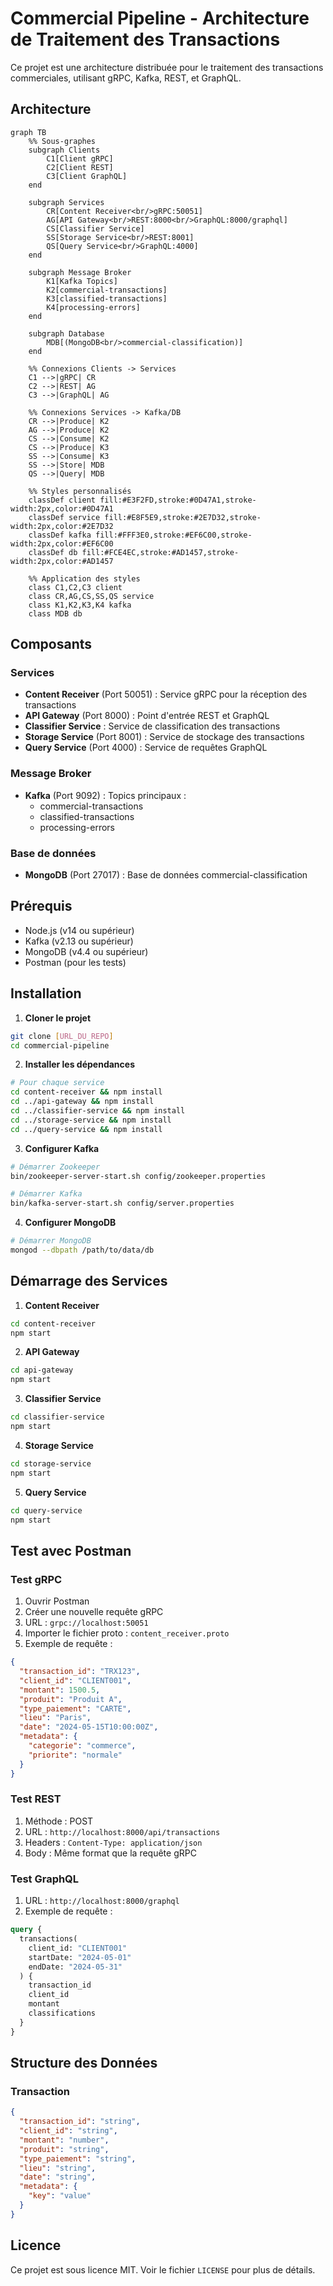 # Commercial Pipeline - Architecture de Traitement des Transactions

Ce projet est une architecture distribuée pour le traitement des transactions commerciales, utilisant gRPC, Kafka, REST, et GraphQL.

## Architecture

```mermaid
graph TB
    %% Sous-graphes
    subgraph Clients
        C1[Client gRPC]
        C2[Client REST]
        C3[Client GraphQL]
    end

    subgraph Services
        CR[Content Receiver<br/>gRPC:50051]
        AG[API Gateway<br/>REST:8000<br/>GraphQL:8000/graphql]
        CS[Classifier Service]
        SS[Storage Service<br/>REST:8001]
        QS[Query Service<br/>GraphQL:4000]
    end

    subgraph Message Broker
        K1[Kafka Topics]
        K2[commercial-transactions]
        K3[classified-transactions]
        K4[processing-errors]
    end

    subgraph Database
        MDB[(MongoDB<br/>commercial-classification)]
    end

    %% Connexions Clients -> Services
    C1 -->|gRPC| CR
    C2 -->|REST| AG
    C3 -->|GraphQL| AG

    %% Connexions Services -> Kafka/DB
    CR -->|Produce| K2
    AG -->|Produce| K2
    CS -->|Consume| K2
    CS -->|Produce| K3
    SS -->|Consume| K3
    SS -->|Store| MDB
    QS -->|Query| MDB

    %% Styles personnalisés
    classDef client fill:#E3F2FD,stroke:#0D47A1,stroke-width:2px,color:#0D47A1
    classDef service fill:#E8F5E9,stroke:#2E7D32,stroke-width:2px,color:#2E7D32
    classDef kafka fill:#FFF3E0,stroke:#EF6C00,stroke-width:2px,color:#EF6C00
    classDef db fill:#FCE4EC,stroke:#AD1457,stroke-width:2px,color:#AD1457

    %% Application des styles
    class C1,C2,C3 client
    class CR,AG,CS,SS,QS service
    class K1,K2,K3,K4 kafka
    class MDB db
```

## Composants

### Services

- **Content Receiver** (Port 50051) : Service gRPC pour la réception des transactions
- **API Gateway** (Port 8000) : Point d'entrée REST et GraphQL
- **Classifier Service** : Service de classification des transactions
- **Storage Service** (Port 8001) : Service de stockage des transactions
- **Query Service** (Port 4000) : Service de requêtes GraphQL

### Message Broker

- **Kafka** (Port 9092) : Topics principaux :
  - commercial-transactions
  - classified-transactions
  - processing-errors

### Base de données

- **MongoDB** (Port 27017) : Base de données commercial-classification

## Prérequis

- Node.js (v14 ou supérieur)
- Kafka (v2.13 ou supérieur)
- MongoDB (v4.4 ou supérieur)
- Postman (pour les tests)

## Installation

1. **Cloner le projet**

```bash
git clone [URL_DU_REPO]
cd commercial-pipeline
```

2. **Installer les dépendances**

```bash
# Pour chaque service
cd content-receiver && npm install
cd ../api-gateway && npm install
cd ../classifier-service && npm install
cd ../storage-service && npm install
cd ../query-service && npm install
```

3. **Configurer Kafka**

```bash
# Démarrer Zookeeper
bin/zookeeper-server-start.sh config/zookeeper.properties

# Démarrer Kafka
bin/kafka-server-start.sh config/server.properties
```

4. **Configurer MongoDB**

```bash
# Démarrer MongoDB
mongod --dbpath /path/to/data/db
```

## Démarrage des Services

1. **Content Receiver**

```bash
cd content-receiver
npm start
```

2. **API Gateway**

```bash
cd api-gateway
npm start
```

3. **Classifier Service**

```bash
cd classifier-service
npm start
```

4. **Storage Service**

```bash
cd storage-service
npm start
```

5. **Query Service**

```bash
cd query-service
npm start
```

## Test avec Postman

### Test gRPC

1. Ouvrir Postman
2. Créer une nouvelle requête gRPC
3. URL : `grpc://localhost:50051`
4. Importer le fichier proto : `content_receiver.proto`
5. Exemple de requête :

```json
{
  "transaction_id": "TRX123",
  "client_id": "CLIENT001",
  "montant": 1500.5,
  "produit": "Produit A",
  "type_paiement": "CARTE",
  "lieu": "Paris",
  "date": "2024-05-15T10:00:00Z",
  "metadata": {
    "categorie": "commerce",
    "priorite": "normale"
  }
}
```

### Test REST

1. Méthode : POST
2. URL : `http://localhost:8000/api/transactions`
3. Headers : `Content-Type: application/json`
4. Body : Même format que la requête gRPC

### Test GraphQL

1. URL : `http://localhost:8000/graphql`
2. Exemple de requête :

```graphql
query {
  transactions(
    client_id: "CLIENT001"
    startDate: "2024-05-01"
    endDate: "2024-05-31"
  ) {
    transaction_id
    client_id
    montant
    classifications
  }
}
```

## Structure des Données

### Transaction

```json
{
  "transaction_id": "string",
  "client_id": "string",
  "montant": "number",
  "produit": "string",
  "type_paiement": "string",
  "lieu": "string",
  "date": "string",
  "metadata": {
    "key": "value"
  }
}
```



## Licence

Ce projet est sous licence MIT. Voir le fichier `LICENSE` pour plus de détails.
